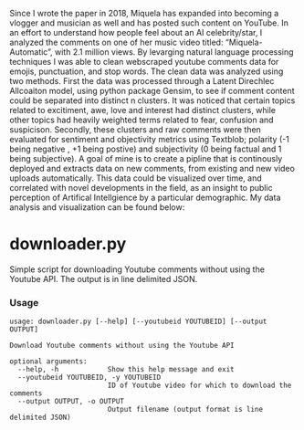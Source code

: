Since I wrote the paper in 2018,  Miquela has expanded into becoming a vlogger and musician as well and has posted such content on YouTube. In an effort to understand how people feel about an AI celebrity/star, I analyzed the comments on one of her music video titled: “Miquela- Automatic”, with 2.1 million views. By  levarging natural language processing techniques I was able to clean webscraped youtube comments data for emojis, punctuation, and stop words. The clean data was analyzed using two methods. First the data was processed through a Latent Direchlec Allcoaiton model, using python package Gensim, to see if comment content could be separated into distinct n clusters. It was noticed that certain topics related to excitiment, awe, love and interest had distinct clusters,  while other topics had heavily weighted terms related to fear, confusion and suspicison.
Secondly, these clusters and raw comments were then evaluated for sentiment and objectivity metrics using Textblob; polarity (-1 being negative , +1 being postive) and subjectivity (0 being factual and 1 being subjective). A goal of mine is to create a pipline that is continously deployed and extracts data on new comments, from existing and new video uploads automatically. This data could be visualized over time, and correlated with novel developments in the field, as an insight to public perception of Artifical Intellgience by a particular demographic. My data analysis and visualization can be found below:


# downloader.py
Simple script for downloading Youtube comments without using the Youtube API. The output is in line delimited JSON.

### Usage
```
usage: downloader.py [--help] [--youtubeid YOUTUBEID] [--output OUTPUT]

Download Youtube comments without using the Youtube API

optional arguments:
  --help, -h            Show this help message and exit
  --youtubeid YOUTUBEID, -y YOUTUBEID
                        ID of Youtube video for which to download the comments
  --output OUTPUT, -o OUTPUT
                        Output filename (output format is line delimited JSON)
```
